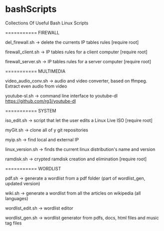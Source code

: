 bashScripts
===========

Collections Of Useful Bash Linux Scripts


===========
FIREWALL

del_firewall.sh -> delete the currents IP tables rules [require root]

firewall_client.sh -> IP tables rules for a client computer [require root]

firewall_server.sh -> IP tables rules for a server computer [require root]
 


===========
MULTIMEDIA

video_audio_conv.sh -> audio and video converter, based on ffmpeg. Extract even audio from video

youtube-sl.sh -> command line interface to youtube-dl https://github.com/rg3/youtube-dl



===========
SYSTEM

iso_edit.sh -> script that let the user edits a Linux Live ISO [require root]

myGit.sh -> clone all of y git repositories

myip.sh -> find local and external IP

linux_version.sh -> finds the current linux distribution's name and version

ramdisk.sh -> crypted ramdisk creation and elimination [require root]



===========
WORDLIST

pdf.sh -> generate a wordlist from a pdf folder (part of wordlist_gen, updated version)

wiki.sh -> generate a wordlist from all the articles on wikipedia (all languages)

wordlist_edit.sh -> wordlist editor

wordlist_gen.sh -> wordlist generator from pdfs, docs, html files and music tag files


